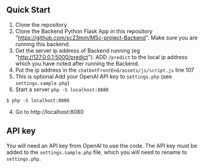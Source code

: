 ## Quick Start

1. Clone the repository
2. Clone the Backend Python Flask App in this repository "https://github.com/sc23mm/MSc-project-Backend". Make sure you are running this backend. 
3. Get the server ip address of Backend running (eg "http://127.0.0.1:5000/predict"). ADD `/predict` to the local ip address which you have noted after running the Backend.
4. Put the ip address in the `chatbotFrontEnd/assets/js/script.js` line 107 
3. This is optional Add your OpenAI API key to `settings.php` (see `settings.sample.php`) 
4. Start a server `php -S localhost:8080`

```console
$ php -S localhost:8080
```

4. Go to http://localhost:8080


## API key

You will need an API key from OpenAI to use the code. The API key must be added to the `settings.sample.php` file, which you will need to rename to `settings.php`.
